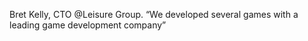
Bret Kelly, CTO @Leisure Group. “We developed several games with a leading game development company”

